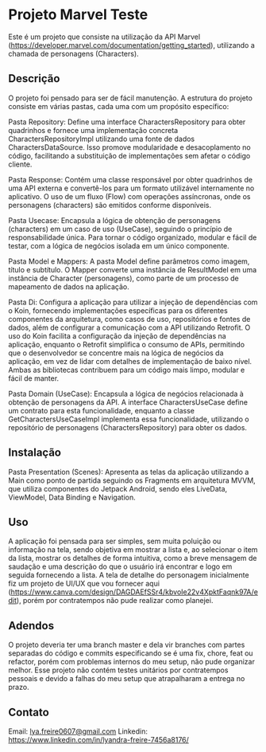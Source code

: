 # Projeto Marvel Teste

Este é um projeto que consiste na utilização da API Marvel (https://developer.marvel.com/documentation/getting_started), utilizando a chamada de personagens (Characters).

## Descrição

O projeto foi pensado para ser de fácil manutenção. A estrutura do projeto consiste em várias pastas, cada uma com um propósito específico:

Pasta Repository: Define uma interface CharactersRepository para obter quadrinhos e fornece uma implementação concreta CharactersRepositoryImpl utilizando uma fonte de dados CharactersDataSource. Isso promove modularidade e desacoplamento no código, facilitando a substituição de implementações sem afetar o código cliente.

Pasta Response: Contém uma classe responsável por obter quadrinhos de uma API externa e convertê-los para um formato utilizável internamente no aplicativo. O uso de um fluxo (Flow) com operações assíncronas, onde os personagens (characters) são emitidos conforme disponíveis.

Pasta Usecase: Encapsula a lógica de obtenção de personagens (characters) em um caso de uso (UseCase), seguindo o princípio de responsabilidade única. Para tornar o código organizado, modular e fácil de testar, com a lógica de negócios isolada em um único componente.

Pasta Model e Mappers: A pasta Model define parâmetros como imagem, título e subtítulo. O Mapper converte uma instância de ResultModel em uma instância de Character (personagens), como parte de um processo de mapeamento de dados na aplicação.

Pasta Di: Configura a aplicação para utilizar a injeção de dependências com o Koin, fornecendo implementações específicas para os diferentes componentes da arquitetura, como casos de uso, repositórios e fontes de dados, além de configurar a comunicação com a API utilizando Retrofit. O uso do Koin facilita a configuração da injeção de dependências na aplicação, enquanto o Retrofit simplifica o consumo de APIs, permitindo que o desenvolvedor se concentre mais na lógica de negócios da aplicação, em vez de lidar com detalhes de implementação de baixo nível. Ambas as bibliotecas contribuem para um código mais limpo, modular e fácil de manter.

Pasta Domain (UseCase): Encapsula a lógica de negócios relacionada à obtenção de personagens da API. A interface CharactersUseCase define um contrato para esta funcionalidade, enquanto a classe GetCharactersUseCaseImpl implementa essa funcionalidade, utilizando o repositório de personagens (CharactersRepository) para obter os dados.

## Instalação

Pasta Presentation (Scenes): Apresenta as telas da aplicação utilizando a Main como ponto de partida seguindo os Fragments em arquitetura MVVM, que utiliza componentes do Jetpack Android, sendo eles LiveData, ViewModel, Data Binding e Navigation.

## Uso

A aplicação foi pensada para ser simples, sem muita poluição ou informação na tela, sendo objetiva em mostrar a lista e, ao selecionar o item da lista, mostrar os detalhes de forma intuitiva, como a breve mensagem de saudação e uma descrição do que o usuário irá encontrar e logo em seguida fornecendo a lista. A tela de detalhe do personagem inicialmente fiz um projeto de UI/UX que vou fornecer aqui (https://www.canva.com/design/DAGDAEfSSr4/kbvoIe22v4XpktFaqnk97A/edit), porém por contratempos não pude realizar como planejei.

## Adendos

O projeto deveria ter uma branch master e dela vir branches com partes separadas do código e commits especificando se é uma fix, chore, feat ou refactor, porém com problemas internos do meu setup, não pude organizar melhor.
Esse projeto não contém testes unitários por contratempos pessoais e devido a falhas do meu setup que atrapalharam a entrega no prazo.

## Contato

Email: lya.freire0607@gmail.com
Linkedin: https://www.linkedin.com/in/lyandra-freire-7456a8176/
